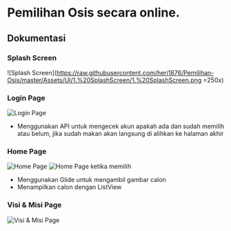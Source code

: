 # Pemilihan Osis secara online.

## **Dokumentasi**

### Splash Screen
![Splash Screen](https://raw.githubusercontent.com/heri1876/Pemilihan-Osis/master/Assets/UI/1.%20SplashScreen/1.%20SplashScreen.png =250x)

### Login Page
![Login Page](https://raw.githubusercontent.com/heri1876/Pemilihan-Osis/master/Assets/UI/2.%20Login%20Page/2.%20Login%20Page.png)

* Menggunakan API untuk mengecek akun apakah ada dan sudah memilih atau belum, jika sudah makan akan langsung di alihkan ke halaman akhir

### Home Page
![Home Page](https://raw.githubusercontent.com/heri1876/Pemilihan-Osis/master/Assets/UI/3.%20Home%20Page/3.%20Home%20Page.png)
![Home Page ketika memilih](https://raw.githubusercontent.com/heri1876/Pemilihan-Osis/master/Assets/UI/3.%20Home%20Page/3.%20Home%20Page%20(Klik%20memilih).png)

* Menggunakan Glide untuk mengambil gambar calon
* Menampilkan calon dengan ListView

### Visi & Misi Page
![Visi & Misi Page](https://github.com/heri1876/Pemilihan-Osis/blob/master/Assets/UI/4.%20Visi%20%26%20Misi%20Page/4.%20Visi%20%26%20Misi%20Page.png)
